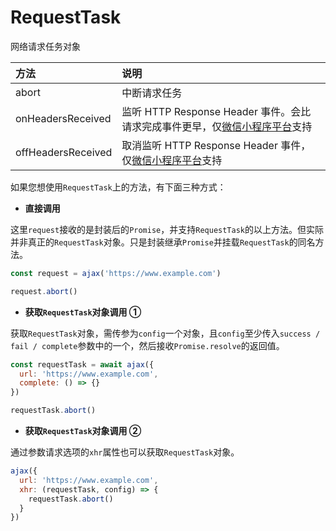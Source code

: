 # RequestTask

网络请求任务对象

| 方法               | 说明                                                                            |
| :----------------- | :------------------------------------------------------------------------------ |
| abort              | 中断请求任务                                                                    |
| onHeadersReceived  | 监听 HTTP Response Header 事件。会比请求完成事件更早，仅[微信小程序平台][1]支持 |
| offHeadersReceived | 取消监听 HTTP Response Header 事件，仅[微信小程序平台][2]支持                   |

如果您想使用`RequestTask`上的方法，有下面三种方式：

- **直接调用**

这里`request`接收的是封装后的`Promise`，并支持`RequestTask`的以上方法。但实际并非真正的`RequestTask`对象。只是封装继承`Promise`并挂载`RequestTask`的同名方法。

```JavaScript
const request = ajax('https://www.example.com')

request.abort()
```

- **获取`RequestTask`对象调用 ①**

获取`RequestTask`对象，需传参为`config`一个对象，且`config`至少传入`success / fail / complete`参数中的一个，然后接收`Promise.resolve`的返回值。

```JavaScript
const requestTask = await ajax({
  url: 'https://www.example.com',
  complete: () => {}
})

requestTask.abort()
```

- **获取`RequestTask`对象调用 ②**

通过参数请求选项的`xhr`属性也可以获取`RequestTask`对象。

```JavaScript
ajax({
  url: 'https://www.example.com',
  xhr: (requestTask, config) => {
    requestTask.abort()
  }
})
```

[1]: https://developers.weixin.qq.com/miniprogram/dev/api/RequestTask.onHeadersReceived.html
[2]: https://developers.weixin.qq.com/miniprogram/dev/api/RequestTask.offHeadersReceived.html
